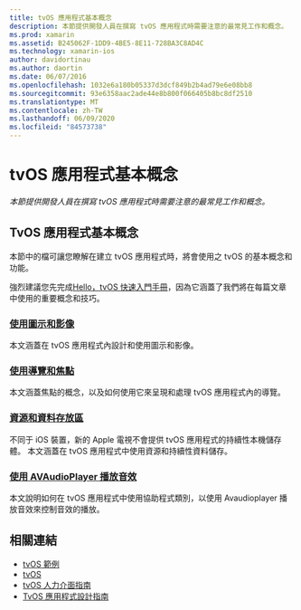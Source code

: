 ```yaml
---
title: tvOS 應用程式基本概念
description: 本節提供開發人員在撰寫 tvOS 應用程式時需要注意的最常見工作和概念。
ms.prod: xamarin
ms.assetid: B245062F-1DD9-4BE5-8E11-728BA3C8AD4C
ms.technology: xamarin-ios
author: davidortinau
ms.author: daortin
ms.date: 06/07/2016
ms.openlocfilehash: 1032e6a180b05337d3dcf849b2b4ad79e6e08bb8
ms.sourcegitcommit: 93e6358aac2ade44e8b800f066405b8bc8df2510
ms.translationtype: MT
ms.contentlocale: zh-TW
ms.lasthandoff: 06/09/2020
ms.locfileid: "84573738"
---
```

# <a name="tvos-application-fundamentals"></a>tvOS 應用程式基本概念

_本節提供開發人員在撰寫 tvOS 應用程式時需要注意的最常見工作和概念。_

<a name="Xamarin.tvOS-Application-Fundamentals"></a>

## <a name="xamarintvos-application-fundamentals"></a>TvOS 應用程式基本概念

本節中的檔可讓您瞭解在建立 tvOS 應用程式時，將會使用之 tvOS 的基本概念和功能。

強烈建議您先完成[Hello，tvOS 快速入門手冊](~/ios/tvos/get-started/hello-tvos.md)，因為它涵蓋了我們將在每篇文章中使用的重要概念和技巧。

<a name="Working-with-Icons-and-Images"></a>

### <a name="working-with-icons-and-images"></a>[使用圖示和影像](~/ios/tvos/app-fundamentals/icons-images.md)

本文涵蓋在 tvOS 應用程式內設計和使用圖示和影像。

<a name="Working-with-Navigation-and-Focus"></a>

### <a name="working-with-navigation-and-focus"></a>[使用導覽和焦點](~/ios/tvos/app-fundamentals/navigation-focus.md)

本文涵蓋焦點的概念，以及如何使用它來呈現和處理 tvOS 應用程式內的導覽。

<a name="Resources-and-Data-Storage"></a>

### <a name="resources-and-data-storage"></a>[資源和資料存放區](~/ios/tvos/app-fundamentals/resources-data-storage.md)

不同于 iOS 裝置，新的 Apple 電視不會提供 tvOS 應用程式的持續性本機儲存體。 本文涵蓋在 tvOS 應用程式中使用資源和持續性資料儲存。

<a name="Playing-Sound-with-AVAudioPlayer"></a>

### <a name="playing-sound-with-avaudioplayer"></a>[使用 AVAudioPlayer 播放音效](~/ios/tvos/app-fundamentals/sounds.md)

本文說明如何在 tvOS 應用程式中使用協助程式類別，以使用 Avaudioplayer 播放音效來控制音效的播放。

## <a name="related-links"></a>相關連結

- [tvOS 範例](https://docs.microsoft.com/samples/browse/?products=xamarin&term=Xamarin.iOS+tvOS)
- [tvOS](https://developer.apple.com/tvos/)
- [tvOS 人力介面指南](https://developer.apple.com/tvos/human-interface-guidelines/)
- [TvOS 應用程式設計指南](https://developer.apple.com/library/prerelease/tvos/documentation/General/Conceptual/AppleTV_PG/)
